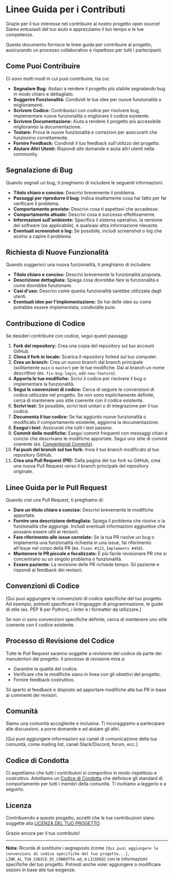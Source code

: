 # Linee Guida per i Contributi

Grazie per il tuo interesse nel contribuire al nostro progetto open source! Siamo entusiasti del tuo aiuto e apprezziamo il tuo tempo e le tue competenze.

Questo documento fornisce le linee guida per contribuire al progetto, assicurando un processo collaborativo e rispettoso per tutti i partecipanti.

## Come Puoi Contribuire

Ci sono molti modi in cui puoi contribuire, tra cui:

* **Segnalare Bug:** Aiutaci a rendere il progetto più stabile segnalando bug in modo chiaro e dettagliato.
* **Suggerire Funzionalità:** Condividi le tue idee per nuove funzionalità o miglioramenti.
* **Scrivere Codice:** Contribuisci con codice per risolvere bug, implementare nuove funzionalità o migliorare il codice esistente.
* **Scrivere Documentazione:** Aiuta a rendere il progetto più accessibile migliorando la documentazione.
* **Testare:** Prova le nuove funzionalità e correzioni per assicurarti che funzionino correttamente.
* **Fornire Feedback:** Condividi il tuo feedback sull'utilizzo del progetto.
* **Aiutare Altri Utenti:** Rispondi alle domande e aiuta altri utenti nella community.

## Segnalazione di Bug

Quando segnali un bug, ti preghiamo di includere le seguenti informazioni:

* **Titolo chiaro e conciso:** Descrivi brevemente il problema.
* **Passaggi per riprodurre il bug:** Indica esattamente cosa hai fatto per far verificare il problema.
* **Comportamento previsto:** Descrivi cosa ti aspettavi che accadesse.
* **Comportamento attuale:** Descrivi cosa è successo effettivamente.
* **Informazioni sull'ambiente:** Specifica il sistema operativo, la versione del software (se applicabile), e qualsiasi altra informazione rilevante.
* **Eventuali screenshot o log:** Se possibile, includi screenshot o log che aiutino a capire il problema.

## Richiesta di Nuove Funzionalità

Quando suggerisci una nuova funzionalità, ti preghiamo di includere:

* **Titolo chiaro e conciso:** Descrivi brevemente la funzionalità proposta.
* **Descrizione dettagliata:** Spiega cosa dovrebbe fare la funzionalità e come dovrebbe funzionare.
* **Casi d'uso:** Descrivi come questa funzionalità sarebbe utilizzata dagli utenti.
* **Eventuali idee per l'implementazione:** Se hai delle idee su come potrebbe essere implementata, condividile pure.

## Contribuzione di Codice

Se desideri contribuire con codice, segui questi passaggi:

1.  **Fork del repository:** Crea una copia del repository sul tuo account GitHub.
2.  **Clona il fork in locale:** Scarica il repository forked sul tuo computer.
3.  **Crea un branch:** Crea un nuovo branch dal branch principale (solitamente `main` o `master`) per le tue modifiche. Dai al branch un nome descrittivo (es. `fix-bug-login`, `add-new-feature`).
4.  **Apporta le tue modifiche:** Scrivi il codice per risolvere il bug o implementare la funzionalità.
5.  **Segui le convenzioni di codice:** Cerca di seguire le convenzioni di codice utilizzate nel progetto. Se non sono esplicitamente definite, cerca di mantenere uno stile coerente con il codice esistente.
6.  **Scrivi test:** Se possibile, scrivi test unitari o di integrazione per il tuo codice.
7.  **Documenta il tuo codice:** Se hai aggiunto nuove funzionalità o modificato il comportamento esistente, aggiorna la documentazione.
8.  **Esegui i test:** Assicurati che tutti i test passino.
9.  **Commit delle modifiche:** Esegui commit frequenti con messaggi chiari e concisi che descrivano le modifiche apportate. Segui uno stile di commit coerente (es. [Conventional Commits](https://www.conventionalcommits.org/it/v1.0.0/)).
10. **Fai push del branch sul tuo fork:** Invia il tuo branch modificato al tuo repository GitHub.
11. **Crea una Pull Request (PR):** Dalla pagina del tuo fork su GitHub, crea una nuova Pull Request verso il branch principale del repository originale.

## Linee Guida per le Pull Request

Quando crei una Pull Request, ti preghiamo di:

* **Dare un titolo chiaro e conciso:** Descrivi brevemente le modifiche apportate.
* **Fornire una descrizione dettagliata:** Spiega il problema che risolve o la funzionalità che aggiunge. Includi eventuali informazioni aggiuntive che possano essere utili ai revisori.
* **Fare riferimento alle issue correlate:** Se la tua PR risolve un bug o implementa una funzionalità richiesta in una issue, fai riferimento all'issue nel corpo della PR (es. `Fixes #123`, `Implements #456`).
* **Mantenere le PR piccole e focalizzate:** È più facile revisionare PR che si concentrano su un singolo problema o funzionalità.
* **Essere paziente:** La revisione delle PR richiede tempo. Sii paziente e rispondi ai feedback dei revisori.

## Convenzioni di Codice

[Qui puoi aggiungere le convenzioni di codice specifiche del tuo progetto. Ad esempio, potresti specificare il linguaggio di programmazione, le guide di stile (es. PEP 8 per Python), i linter e i formatter da utilizzare.]

Se non ci sono convenzioni specifiche definite, cerca di mantenere uno stile coerente con il codice esistente.

## Processo di Revisione del Codice

Tutte le Pull Request saranno soggette a revisione del codice da parte dei manutentori del progetto. Il processo di revisione mira a:

* Garantire la qualità del codice.
* Verificare che le modifiche siano in linea con gli obiettivi del progetto.
* Fornire feedback costruttivo.

Sii aperto al feedback e disposto ad apportare modifiche alla tua PR in base ai commenti dei revisori.

## Comunità

Siamo una comunità accogliente e inclusiva. Ti incoraggiamo a partecipare alle discussioni, a porre domande e ad aiutare gli altri.

[Qui puoi aggiungere informazioni sui canali di comunicazione della tua comunità, come mailing list, canali Slack/Discord, forum, ecc.]

## Codice di Condotta

Ci aspettiamo che tutti i contributori si comportino in modo rispettoso e costruttivo. Adottiamo un [Codice di Condotta](LINK_AL_TUO_CODICE_DI_CONDOTTA.md) che definisce gli standard di comportamento per tutti i membri della comunità. Ti invitiamo a leggerlo e a seguirlo.

## Licenza

Contribuendo a questo progetto, accetti che le tue contribuzioni siano soggette alla [LICENZA DEL TUO PROGETTO](LICENSE).

Grazie ancora per il tuo contributo!

---

**Nota:** Ricorda di sostituire i segnaposto (come `[Qui puoi aggiungere le convenzioni di codice specifiche del tuo progetto...]`, `LINK_AL_TUO_CODICE_DI_CONDOTTA.md`, e `LICENSE`) con le informazioni specifiche del tuo progetto. Potresti anche voler aggiungere o modificare sezioni in base alle tue esigenze.
